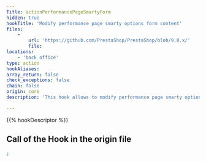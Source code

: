 ```yaml
---
Title: actionPerformancePageSmartyForm
hidden: true
hookTitle: 'Modify performance page smarty options form content'
files:
    -
        url: 'https://github.com/PrestaShop/PrestaShop/blob/9.0.x/'
        file: 
locations:
    - 'back office'
type: action
hookAliases: 
array_return: false
check_exceptions: false
chain: false
origin: core
description: 'This hook allows to modify performance page smarty options form FormBuilder'

---
```


{{% hookDescriptor %}}

## Call of the Hook in the origin file

```php
;
```
